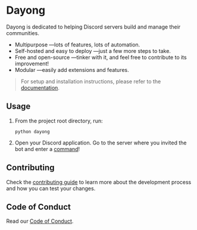 # Dayong

Dayong is dedicated to helping Discord servers build and manage their communities.

- Multipurpose —lots of features, lots of automation.
- Self-hosted and easy to deploy —just a few more steps to take.
- Free and open-source —tinker with it, and feel free to contribute to its improvement!
- Modular —easily add extensions and features.

> For setup and installation instructions, please refer to the [documentation](./docs).

## Usage

1. From the project root directory, run:

    ```
    python dayong
    ```

2. Open your Discord application. Go to the server where you invited the bot and enter a [command](./docs/commands.md)!

## Contributing

Check the [contributing guide](./.github/CONTRIBUTING.md) to learn more about the development process and how you can test your changes.

## Code of Conduct

Read our [Code of Conduct](https://github.com/SurPathHub/support/blob/main/CODE_OF_CONDUCT.md).
